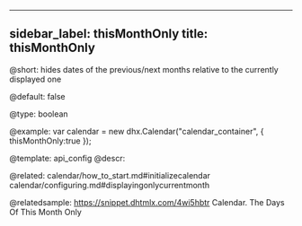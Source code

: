 
---
sidebar_label: thisMonthOnly
title: thisMonthOnly
---          

@short: 
hides dates of the previous/next months relative to the currently displayed one


@default:
false


@type: boolean

@example: 
var calendar = new dhx.Calendar("calendar_container", {
   thisMonthOnly:true
});


@template:	api_config
@descr: 


@related:
calendar/how_to_start.md#initializecalendar
calendar/configuring.md#displayingonlycurrentmonth

@relatedsample:
https://snippet.dhtmlx.com/4wi5hbtr	Calendar. The Days Of This Month Only